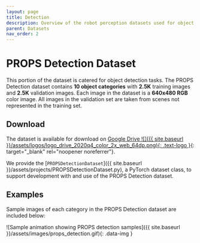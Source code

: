 ```yaml
---
layout: page
title: Detection
description: Overview of the robot perception datasets used for object detection projects the DeepRob course.
parent: Datasets
nav_order: 2
---
```


# PROPS Detection Dataset

This portion of the dataset is catered for object detection tasks. The PROPS Detection dataset contains <b>10 object categories</b> with <b>2.5K</b> training images and <b>2.5K</b> validation images. Each image in the dataset is a <b>640x480 RGB</b> color image. All images in the validation set are taken from scenes not represented in the training set.

## Download

The dataset is available for download on [Google Drive ![]({{ site.baseurl }}/assets/logos/logo_drive_2020q4_color_2x_web_64dp.png){: .text-logo }](https://drive.google.com/file/d/1vG7_O-1JcYAgixdnV_n0QuFCt2R0050j/view?usp=share_link){: target="_blank" rel="noopener noreferrer"}.

We provide the [`PROPSDetectionDataset`]({{ site.baseurl }}/assets/projects/PROPSDetectionDataset.py), a PyTorch dataset class, to support development with and use of the PROPS Detection dataset.

## Examples

Sample images of each category in the PROPS Detection dataset are included below:

![Sample animation showing PROPS detection samples]({{ site.baseurl }}/assets/images/props_detection.gif){: .data-img }
